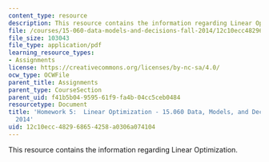 ```yaml
---
content_type: resource
description: This resource contains the information regarding Linear Optimization.
file: /courses/15-060-data-models-and-decisions-fall-2014/12c10ecc482968654258a0306a074104_MIT15_060F14_HW5-F14.pdf
file_size: 103043
file_type: application/pdf
learning_resource_types:
- Assignments
license: https://creativecommons.org/licenses/by-nc-sa/4.0/
ocw_type: OCWFile
parent_title: Assignments
parent_type: CourseSection
parent_uid: f41b5b04-9595-61f9-fa4b-04cc5ceb0484
resourcetype: Document
title: 'Homework 5:  Linear Optimization - 15.060 Data, Models, and Decisions - Fall
  2014'
uid: 12c10ecc-4829-6865-4258-a0306a074104
---
```

This resource contains the information regarding Linear Optimization.